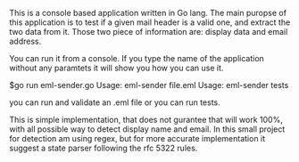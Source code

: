 This is a console based application written in Go lang.
The main puropse of this application is to test if a given mail header is a valid one, and
extract the two data from it. Those two piece of information are: display data and email address.

You can run it from a console. 
If you type the name of the application without any paramtets it will show you how you can use it.

$go run eml-sender.go
Usage: eml-sender file.eml
Usage: eml-sender tests

you can run and validate an .eml file or you can run tests.

This is simple implementation, that does not gurantee that will work 100%, with all possible way to detect display name and email.
In this small project for detection am using regex, but for more accurate implementation it suggest a state parser following 
the rfc 5322 rules.
